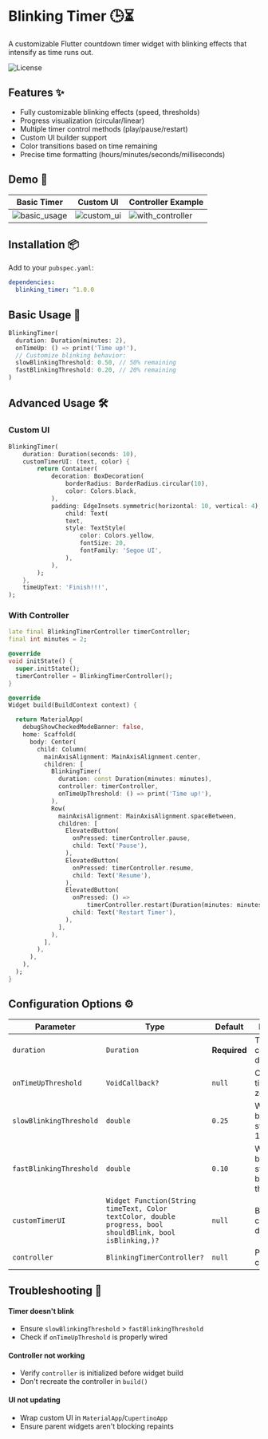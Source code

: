 # Blinking Timer 🕒⏳

A customizable Flutter countdown timer widget with blinking effects that intensify as time runs out.

![License](https://img.shields.io/badge/License-BSD%203--Clause-blue.svg)

## Features ✨
- Fully customizable blinking effects (speed, thresholds)
- Progress visualization (circular/linear)
- Multiple timer control methods (play/pause/restart)
- Custom UI builder support
- Color transitions based on time remaining
- Precise time formatting (hours/minutes/seconds/milliseconds)

## Demo 🎥

| Basic Timer | Custom UI | Controller Example |
|-------------|-----------|---------------------|
| ![basic_usage](https://github.com/dev-zeb/assets/blob/develop/projects/flutter/packages/blinking_timer/gif/basic_usage.gif) | ![custom_ui](https://github.com/dev-zeb/assets/blob/develop/projects/flutter/packages/blinking_timer/gif/custom_ui.gif) | ![with_controller](https://github.com/dev-zeb/assets/blob/develop/projects/flutter/packages/blinking_timer/gif/with_controller.gif) |


## Installation 📦
Add to your `pubspec.yaml`:
```yaml
dependencies:
  blinking_timer: ^1.0.0
```

## Basic Usage 🚀
```dart
BlinkingTimer(
  duration: Duration(minutes: 2),
  onTimeUp: () => print('Time up!'),
  // Customize blinking behavior:
  slowBlinkingThreshold: 0.50, // 50% remaining
  fastBlinkingThreshold: 0.20, // 20% remaining
)
```

## Advanced Usage 🛠

### Custom UI
```dart
BlinkingTimer(
    duration: Duration(seconds: 10),
    customTimerUI: (text, color) {
        return Container(
            decoration: BoxDecoration(
                borderRadius: BorderRadius.circular(10),
                color: Colors.black,
            ),
            padding: EdgeInsets.symmetric(horizontal: 10, vertical: 4),
                child: Text(
                text,
                style: TextStyle(
                    color: Colors.yellow,
                    fontSize: 20,
                    fontFamily: 'Segoe UI',
                ),
            ),
        );
    },
    timeUpText: 'Finish!!!',
);
```

### With Controller
```dart
late final BlinkingTimerController timerController;
final int minutes = 2;

@override
void initState() {
  super.initState();
  timerController = BlinkingTimerController();
}

@override
Widget build(BuildContext context) {

  return MaterialApp(
    debugShowCheckedModeBanner: false,
    home: Scaffold(
      body: Center(
        child: Column(
          mainAxisAlignment: MainAxisAlignment.center,
          children: [
            BlinkingTimer(
              duration: const Duration(minutes: minutes),
              controller: timerController,
              onTimeUpThreshold: () => print('Time up!'),
            ),
            Row(
              mainAxisAlignment: MainAxisAlignment.spaceBetween,
              children: [
                ElevatedButton(
                  onPressed: timerController.pause,
                  child: Text('Pause'),
                ),
                ElevatedButton(
                  onPressed: timerController.resume,
                  child: Text('Resume'),
                ),
                ElevatedButton(
                  onPressed: () =>
                      timerController.restart(Duration(minutes: minutes)),
                  child: Text('Restart Timer'),
                ),
              ],
            ),
          ],
        ),
      ),
    ),
  );
}
```

## Configuration Options ⚙️

| Parameter                | Type               | Default      | Description |
|--------------------------|--------------------|--------------|-------------|
| `duration`               | `Duration`         | **Required** | Total countdown duration |
| `onTimeUpThreshold`      | `VoidCallback?`    | `null`       | Called when timer reaches zero |
| `slowBlinkingThreshold`  | `double`           | `0.25`       | When slow blinking starts (0.0-1.0) |
| `fastBlinkingThreshold`  | `double`           | `0.10`       | When fast blinking starts (must be < slow threshold) |
| `customTimerUI`          | `Widget Function(String timeText, Color textColor, double progress, bool shouldBlink, bool isBlinking,)?` | `null` | Builder for custom displays |
| `controller`             | `BlinkingTimerController?` | `null`       | Programmatic control |

## Troubleshooting 🔧

#### Timer doesn't blink
- Ensure `slowBlinkingThreshold` > `fastBlinkingThreshold`
- Check if `onTimeUpThreshold` is properly wired

#### Controller not working
- Verify `controller` is initialized before widget build
- Don't recreate the controller in `build()`

#### UI not updating
- Wrap custom UI in `MaterialApp`/`CupertinoApp`
- Ensure parent widgets aren't blocking repaints
